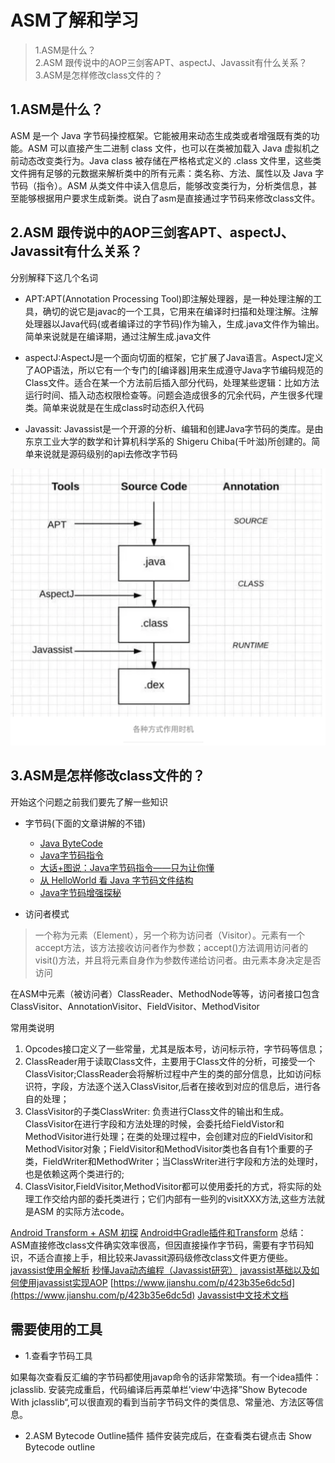 # ASM了解和学习
> 1.ASM是什么？
<br>2.ASM 跟传说中的AOP三剑客APT、aspectJ、Javassit有什么关系？
<br>3.ASM是怎样修改class文件的？

## 1.ASM是什么？

ASM 是一个 Java 字节码操控框架。它能被用来动态生成类或者增强既有类的功能。ASM 可以直接产生二进制 class 文件，也可以在类被加载入 Java 虚拟机之前动态改变类行为。Java class 被存储在严格格式定义的 .class 文件里，这些类文件拥有足够的元数据来解析类中的所有元素：类名称、方法、属性以及 Java 字节码（指令）。ASM 从类文件中读入信息后，能够改变类行为，分析类信息，甚至能够根据用户要求生成新类。说白了asm是直接通过字节码来修改class文件。

## 2.ASM 跟传说中的AOP三剑客APT、aspectJ、Javassit有什么关系？

分别解释下这几个名词

- APT:APT(Annotation Processing Tool)即注解处理器，是一种处理注解的工具，确切的说它是javac的一个工具，它用来在编译时扫描和处理注解。注解处理器以Java代码(或者编译过的字节码)作为输入，生成.java文件作为输出。简单来说就是在编译期，通过注解生成.java文件

- aspectJ:AspectJ是一个面向切面的框架，它扩展了Java语言。AspectJ定义了AOP语法，所以它有一个专门的[编译器]用来生成遵守Java字节编码规范的Class文件。适合在某一个方法前后插入部分代码，处理某些逻辑：比如方法运行时间、插入动态权限检查等。问题会造成很多的冗余代码，产生很多代理类。简单来说就是在生成class时动态织入代码

- Javassit: Javassist是一个开源的分析、编辑和创建Java字节码的类库。是由东京工业大学的数学和计算机科学系的 Shigeru Chiba(千叶滋)所创建的。简单来说就是源码级别的api去修改字节码

![image](images/pic1.png)

## 3.ASM是怎样修改class文件的？
开始这个问题之前我们要先了解一些知识
- 字节码(下面的文章讲解的不错)
  - [Java ByteCode](https://www.jianshu.com/p/92a75a18cbc1)<br>
  - [Java字节码指令](https://www.cnblogs.com/faunjoe88/p/8126464.html)<br>
  - [大话+图说：Java字节码指令——只为让你懂](https://segmentfault.com/a/1190000008606277)<br>
  - [从 HelloWorld 看 Java 字节码文件结构](https://cloud.tencent.com/developer/article/1096582)
  - [Java字节码增强探秘](https://mp.weixin.qq.com/s/CH9D-E7fxuu462Q2S3t0AA)

- 访问者模式

> 一个称为元素（Element），另一个称为访问者（Visitor）。元素有一个accept方法，该方法接收访问者作为参数；accept()方法调用访问者的visit()方法，并且将元素自身作为参数传递给访问者。由元素本身决定是否访问

在ASM中元素（被访问者）ClassReader、MethodNode等等，访问者接口包含ClassVisitor、AnnotationVisitor、FieldVisitor、MethodVisitor

常用类说明
1. Opcodes接口定义了一些常量，尤其是版本号，访问标示符，字节码等信息；
2. ClassReader用于读取Class文件，主要用于Class文件的分析，可接受一个ClassVisitor;ClassReader会将解析过程中产生的类的部分信息，比如访问标识符，字段，方法逐个送入ClassVisitor,后者在接收到对应的信息后，进行各自的处理；
3. ClassVisitor的子类ClassWriter: 负责进行Class文件的输出和生成。ClassVisitor在进行字段和方法处理的时候，会委托给FieldVistor和MethodVisitor进行处理；在类的处理过程中，会创建对应的FieldVisitor和MethodVisitor对象；FieldVisitor和MethodVisitor类也各自有1个重要的子类，FieldWriter和MethodWriter；当ClassWriter进行字段和方法的处理时，也是依赖这两个类进行的;
4. ClassVisitor,FieldVisitor,MethodVisitor都可以使用委托的方式，将实际的处理工作交给内部的委托类进行；它们内部有一些列的visitXXX方法,这些方法就是ASM 的实际方法code。

[Android Transform + ASM 初探](https://www.jianshu.com/p/e8433c1eb581)
[Android中Gradle插件和Transform](https://www.jianshu.com/p/49425d46ea4f)
总结：ASM直接修改class文件确实效率很高，但因直接操作字节码，需要有字节码知识，不适合直接上手，相比较来Javassit源码级修改class文件更方便些。
[javassist使用全解析](https://www.cnblogs.com/rickiyang/p/11336268.html)
[秒懂Java动态编程（Javassist研究）](https://blog.csdn.net/ShuSheng0007/article/details/81269295)
[javassist基础以及如何使用javassist实现AOP](https://blog.csdn.net/zhaocuit/article/details/83901410)
[https://www.jianshu.com/p/423b35e6dc5d](https://www.jianshu.com/p/423b35e6dc5d)
[Javassist中文技术文档](https://www.cnblogs.com/scy251147/p/11100961.html)
## 需要使用的工具

- 1.查看字节码工具

如果每次查看反汇编的字节码都使用javap命令的话非常繁琐。有一个idea插件：jclasslib. 安装完成重启，代码编译后再菜单栏’view‘中选择”Show Bytecode With jclasslib“,可以很直观的看到当前字节码文件的类信息、常量池、方法区等信息。

- 2.ASM Bytecode Outline插件
插件安装完成后，在查看类右键点击 Show Bytecode outline





